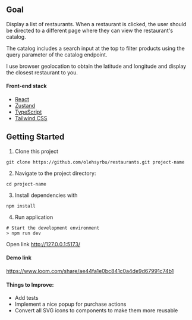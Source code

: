 ## Goal

Display a list of restaurants. When a restaurant is clicked, the user should be directed to a different page where they can view the restaurant's catalog.

The catalog includes a search input at the top to filter products using the query parameter of the catalog endpoint.

I use browser geolocation to obtain the latitude and longitude and display the closest restaurant to you.

#### Front-end stack

- [React](https://react.dev/)
- [Zustand](https://zustand-demo.pmnd.rs/)
- [TypeScript](https://www.typescriptlang.org/)
- [Tailwind CSS](https://tailwindcss.com/)

## Getting Started

1. Clone this project

```shell
git clone https://github.com/olehsyrbu/restaurants.git project-name
```

2. Navigate to the project directory:

```shell
cd project-name
```

3. Install dependencies with

```shell
npm install
```

4. Run application

```shell
# Start the development environment
> npm run dev
```

Open link http://127.0.0.1:5173/


#### Demo link 
https://www.loom.com/share/ae44fa1e0bc841c0a4de9d67991c74b1

#### Things to Improve:
- Add tests
- Implement a nice popup for purchase actions
- Convert all SVG icons to components to make them more reusable